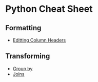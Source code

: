 # Python Cheat Sheet

## Formatting
- [Editting Column Headers](https://github.com/vamsivchinta1/Python-Scripts/blob/main/Python%20Cheat%20Sheets/Editing%20Column%20Headers.md)

## Transforming
- [Group by](https://github.com/vamsivchinta1/Python-Scripts/blob/main/Python%20Cheat%20Sheets/Group-By.md)
- [Joins](https://github.com/vamsivchinta1/Python-Scripts/blob/main/Python%20Cheat%20Sheets/Joins.md)
